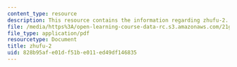 ```yaml
---
content_type: resource
description: This resource contains the information regarding zhufu-2.
file: /media/https%3A/open-learning-course-data-rc.s3.amazonaws.com/21g-105-chinese-v-regular-chinese-cultures-society-fall-2003/828b95afe01df51be011ed49df146835_MIT21G_105F03_zhufu2.pdf
file_type: application/pdf
resourcetype: Document
title: zhufu-2
uid: 828b95af-e01d-f51b-e011-ed49df146835
---
```

